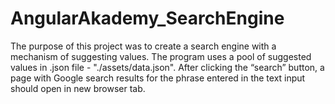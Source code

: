# AngularAkademy_SearchEngine
The purpose of this project was to create a search engine with a mechanism of suggesting values.
The program uses a pool of suggested values in .json file - "./assets/data.json".
After clicking the “search” button, a page with Google search results for the phrase entered in the
text input should open in new browser tab.
